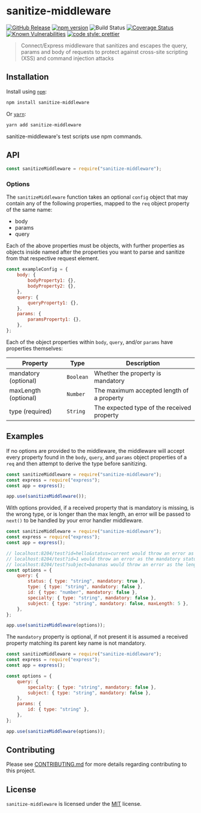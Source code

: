 # sanitize-middleware

[![GitHub Release](https://img.shields.io/github/release/Fdawgs/sanitize-middleware.svg)](https://github.com/Fdawgs/sanitize-middleware/releases/latest/) [![npm version](https://img.shields.io/npm/v/sanitize-middleware)](https://www.npmjs.com/package/sanitize-middleware) ![Build Status](https://github.com/Fdawgs/sanitize-middleware/workflows/CI/badge.svg?branch=master) [![Coverage Status](https://coveralls.io/repos/github/Fdawgs/sanitize-middleware/badge.svg?branch=master)](https://coveralls.io/github/Fdawgs/sanitize-middleware?branch=master) [![Known Vulnerabilities](https://snyk.io/test/github/Fdawgs/sanitize-middleware/badge.svg)](https://snyk.io/test/github/Fdawgs/sanitize-middleware) [![code style: prettier](https://img.shields.io/badge/code_style-prettier-ff69b4.svg?style=flat-square)](https://github.com/prettier/prettier)

> Connect/Express middleware that sanitizes and escapes the query, params and body of requests to protect against cross-site scripting (XSS) and command injection attacks

## Installation

Install using [`npm`](https://www.npmjs.com/package/sanitize-middleware):

```bash
npm install sanitize-middleware
```

Or [`yarn`](https://yarnpkg.com/en/package/sanitize-middleware):

```bash
yarn add sanitize-middleware
```

sanitize-middleware's test scripts use npm commands.

## API

```js
const sanitizeMiddleware = require("sanitize-middleware");
```

### Options

The `sanitizeMiddleware` function takes an optional `config` object that may contain any of the following properties, mapped to the `req` object property of the same name:

-   body
-   params
-   query

Each of the above properties must be objects, with further properties as objects inside named after the properties you want to parse and sanitize from that respective request element.

```js
const exampleConfig = {
	body: {
		bodyProperty1: {},
		bodyProperty2: {},
	},
	query: {
		queryProperty1: {},
	},
	params: {
		paramsProperty1: {},
	},
};
```

Each of the object properties within `body`, `query`, and/or `params` have properties themselves:

| Property             | Type      | Description                                |
| -------------------- | --------- | ------------------------------------------ |
| mandatory (optional) | `Boolean` | Whether the property is mandatory          |
| maxLength (optional) | `Number`  | The maximum accepted length of a property  |
| type (required)      | `String`  | The expected type of the received property |

## Examples

If no options are provided to the middleware, the middleware will accept every property found in the `body`, `query`, and `params` object properties of a `req` and then attempt to derive the type before sanitizing.

```js
const sanitizeMiddleware = require("sanitize-middleware");
const express = require("express");
const app = express();

app.use(sanitizeMiddleware());
```

With options provided, if a received property that is mandatory is missing, is the wrong type, or is longer than the max length, an error will be passed to `next()` to be handled by your error handler middleware.

```js
const sanitizeMiddleware = require("sanitize-middleware");
const express = require("express");
const app = express();

// localhost:8204/test?id=hello&status=current would throw an error as type of the id query key is wrong
// localhost:8204/test?id=1 would throw an error as the mandatory status query key is missing
// localhost:8204/test?subject=bananas would throw an error as the length is greater than the maxLength allowed
const options = {
	query: {
		status: { type: "string", mandatory: true },
		type: { type: "string", mandatory: false },
		id: { type: "number", mandatory: false },
		specialty: { type: "string", mandatory: false },
		subject: { type: "string", mandatory: false, maxLength: 5 },
	},
};

app.use(sanitizeMiddleware(options));
```

The `mandatory` property is optional, if not present it is assumed a received property matching its parent key name is not mandatory.

```js
const sanitizeMiddleware = require("sanitize-middleware");
const express = require("express");
const app = express();

const options = {
	query: {
		specialty: { type: "string", mandatory: false },
		subject: { type: "string", mandatory: false },
	},
	params: {
		id: { type: "string" },
	},
};

app.use(sanitizeMiddleware(options));
```

## Contributing

Please see [CONTRIBUTING.md](https://github.com/Fdawgs/sanitize-middleware/blob/master/CONTRIBUTING.md) for more details regarding contributing to this project.

## License

`sanitize-middleware` is licensed under the [MIT](https://github.com/Fdawgs/sanitize-middleware/blob/master/LICENSE) license.

